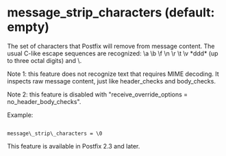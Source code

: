 # message_strip_characters (default: empty)
 The set of characters that Postfix will remove from message
content. The usual C-like escape sequences are recognized: \a
\b \f \n \r \t \v \*ddd* (up to three octal digits) and
\\. 


 Note 1: this feature does not recognize text that requires MIME
decoding. It inspects raw message content, just like header\_checks
and body\_checks. 


 Note 2: this feature is disabled with "receive\_override\_options
= no\_header\_body\_checks". 


 Example: 



```

message\_strip\_characters = \0

```

 This feature is available in Postfix 2.3 and later. 


